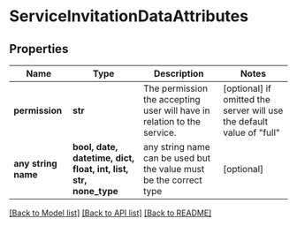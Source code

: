 # ServiceInvitationDataAttributes


## Properties
Name | Type | Description | Notes
------------ | ------------- | ------------- | -------------
**permission** | **str** | The permission the accepting user will have in relation to the service. | [optional]  if omitted the server will use the default value of "full"
**any string name** | **bool, date, datetime, dict, float, int, list, str, none_type** | any string name can be used but the value must be the correct type | [optional]

[[Back to Model list]](../README.md#documentation-for-models) [[Back to API list]](../README.md#documentation-for-api-endpoints) [[Back to README]](../README.md)


